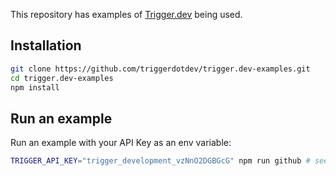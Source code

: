 This repository has examples of [Trigger.dev](https://trigger.dev) being used.

## Installation

```sh
git clone https://github.com/triggerdotdev/trigger.dev-examples.git
cd trigger.dev-examples
npm install
```

## Run an example

Run an example with your API Key as an env variable:

```sh
TRIGGER_API_KEY="trigger_development_vzNnO2DGBGcG" npm run github # see package.json for more
```
